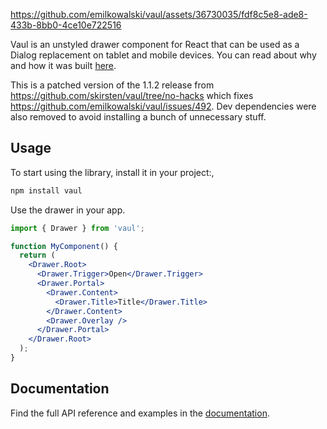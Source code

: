 https://github.com/emilkowalski/vaul/assets/36730035/fdf8c5e8-ade8-433b-8bb0-4ce10e722516

Vaul is an unstyled drawer component for React that can be used as a Dialog replacement on tablet and mobile devices. You can read about why and how it was built [here](https://emilkowal.ski/ui/building-a-drawer-component).

This is a patched version of the 1.1.2 release from https://github.com/skirsten/vaul/tree/no-hacks which fixes https://github.com/emilkowalski/vaul/issues/492. Dev dependencies were also removed to avoid installing a bunch of unnecessary stuff.

## Usage

To start using the library, install it in your project:,

```bash
npm install vaul
```

Use the drawer in your app.

```jsx
import { Drawer } from 'vaul';

function MyComponent() {
  return (
    <Drawer.Root>
      <Drawer.Trigger>Open</Drawer.Trigger>
      <Drawer.Portal>
        <Drawer.Content>
          <Drawer.Title>Title</Drawer.Title>
        </Drawer.Content>
        <Drawer.Overlay />
      </Drawer.Portal>
    </Drawer.Root>
  );
}
```

## Documentation

Find the full API reference and examples in the [documentation](https://vaul.emilkowal.ski/getting-started).
